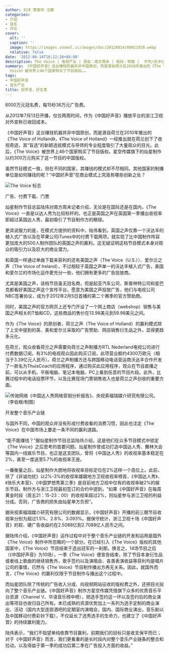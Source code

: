```yaml
---
author: 刘洋 樊美玲 汪娜
categories:
- 介绍
- 音乐
- 评论
cover:
  alt: ''
  caption: ''
  image: https://images.soomal.cc/images/doc/20120814/00021920.webp
  relative: false
date: '2012-08-14T18:22:28+08:00'
description: The Voice | 电视产业 | 源自：南方周末 | 版权：转载 |  平均/总评分：06.50/13
summary: 《中国好声音》这台赚钱机器并非中国原创，而是源自荷兰在2010年推出的《The Voice of Holland》，《The Voice of Holland》一经推出就在荷兰创下了收视奇迹，其“盲选”的新颖选拔模式与导师的专业程度吸引了大量观众的目光。此后，《The
  Voice》被世界上46个国家购买了节目版权……
tags:
- 中国好声音
- 音乐产业
title: 好声音，好生意
---
```


6000万元冠名费，每15秒36万元广告费。

从2012年7月13日开播，仅仅两周时间，作为《中国好声音》播放平台的浙江卫视对外宣称已收回成本。

《中国好声音》这台赚钱机器并非中国原创，而是源自荷兰在2010年推出的《The Voice of Holland》，《The Voice of Holland》一经推出就在荷兰创下了收视奇迹，其“盲选”的新颖选拔模式与导师的专业程度吸引了大量观众的目光。此后，《The Voice》被世界上46个国家购买了节目版权。星空传媒旗下的灿星制作以约300万元购买了这一节目的中国版权。

虽然节目模式一致，但在不同的国家，其赚钱的模式却不尽相同。其他国家的制播单位是如何赚钱的呢？“中国好声音”在商业模式上究竟有哪些创新之处？

![The Voice 标志](https://images.soomal.cc/images/doc/20120814/00021920.webp)





广告、付费下载、门票

灿星制作节目总监陆伟对南方周末记者介绍，无论是在国际还是在国内，《The Voice》一直是以达人秀为比较标杆的，也正是英国之声在英国第一季播出收视率即超过英国达人秀，最初吸引了节目制作方的眼球。

更具说服力的是，在模式方提供的资料中，陆伟看到，英国之声仅靠一个沃达丰的植入式广告以及在苹果公司iTunes中的付费下载两项，就实现了比中国制作阵容更加庞大的500人制作团队的英国之声的赢利。这无疑证明这档节目模式本身对观众的吸引力以及巨大的商业潜力。

和英国一样通过单曲下载来获利的还有美国之声（The Voice（U.S.））、爱尔兰之声（The Voice of Ireland），不过相较于英国之声单一的沃达丰植入式广告，美国和爱尔兰的市场化运作更充分一些，他们拥有更多的广告投放商。

尤其是美国之声，该档节目虽无冠名商，但是起亚汽车公司、斯普林特公司和星巴克都看好美国之声这个宣传平台，愿意为美国之声投放广告，他们与电视公司NBC签署协议，成为于2012年2月5日首播的第二个赛季的官方赞助商。

同时，美国之声的官方网页上还专门开设了一个网上商店（webshop）销售与美国之声相关的T恤和CD，这些商品的售价在13.98美元到59.98美元之间。

作为《The Voice》的原创者，荷兰之声（The Voice of Holland）的赢利模式除了上文中提到的英、美和爱尔兰采取的广告赞助、网店销售衍生品之外，显得更趋多元化。

在荷兰，观众收看荷兰之声需要向荷兰之声制播方RTL Nederland电视公司进行付费数据订阅，有3%的电视观众因此购买订阅，此项营业额约4300万欧元（相当于3.39亿元人民币）。荷兰之声制播方还与跨国移动电话营运商沃达丰合作开发了一款名为ThuisCoach的应用程序，通过购买此应用程序，观众在节目直播之前，可以从手机、平板电脑、笔记本电脑、PC上看到任意的节目片段。此外，比赛过程中的电话投票环节，以及比赛现场门票销售收入也是荷兰之声创收的重要方面。

![传驰网络《中国达人秀网络营销分析报告》、央视索福瑞媒介研究有限公司。 （李伯根/制图）](https://images.soomal.cc/images/doc/20120814/00021919.webp)





开发整个音乐产业链

与国外不同，中国的观众并没有形成付费收看的消费习惯，因此也注定《The Voice》在中国市场上要走一条不同的赢利道路。

“能不能赚钱？”据灿星制作节目总监陆伟介绍，这是他们在众多节目模式中锁定《The Voice》之后思考的首要问题。灿星制作曾成功打造中国达人秀、舞林大会等国内一线娱乐节目。也正是这支团队，曾将《中国达人秀》的收视率基本稳定在2%，甚至一度送至5.7%的收视率王座。

一番衡量之后，灿星制作大胆地将收视率目标定位在2%这样一个高位上。此前，除了《非诚勿扰》以2%-3%的收视率雄踞地方卫视收视率榜首，《中国达人秀》、《快乐大本营》、《中国梦想秀第三季》是目前地方卫视中仅有的收视率破2%的娱乐节目。制作方与浙江卫视最初签订的合约中提到，“如果《中国好声音》在每周黄金时段（周五21：15-23：00）的收视率超过2%，则灿星参与浙江卫视的利益分成。否则，广告商的损失由灿星单方负担”。

据央视索福瑞媒介研究有限公司的数据显示，《中国好声音》开播的前三期节目收视率分别为超过1.5%、2.8%、3.093%。据保守统计，浙江卫视十场《中国好声音》的软、硬广告收益约在2.5088亿到2.7088亿人民币之间。

据陆伟介绍，《中国好声音》运作过程中对于整个音乐产业链的开发和运用是国外《The Voice》制作中所忽略的一个部分。在已经引入《The Voice》版权的其他国家中，《The Voice》节目结束于选出冠军的一刹那。换言之，14场节目之后（《中国好声音》为10场），一季《The Voice》便宣告结束，除了节目本身衍生品或者线上歌曲的继续销售外，歌手签约以及演唱会、各类表演收益等获利均是唱片公司的事情，已然与《The Voice》节目制作播出方再无关系。因此，就国外而言，《The Voice》的赢利仅限于节目制作与播出这个过程中。

而灿星团队除了传统的广告收入分成、向视频网站征收的版权费之外，还把目光投向了整个音乐产业链。《中国好声音》制作方星空传媒凭借旗下众多的优质音乐平台资源（Channel V、华语音乐榜中榜），把选手签约这一环以及签约后的商业演出等项目也收归自己所有。本已成熟的资源优势加上一系列为选手定制的商业演出、活动（国内大型连锁酒吧的定期室内演唱会，国内、国际商业演出，音乐剧以及中国移动付费彩铃下载），不仅延长了选秀选手的生命力，也建立了《中国好声音》的持续赢利能力。

陆伟表示，“我们不指望单纯依靠节目赢利，前期我们的目标只是收支保平而已；对于《中国好声音》而言，我们更看重的是长时段内对整个音乐产业链条的整合和拉动，以及得益于第一季的成功后第二季在广告投入方面的收益。”